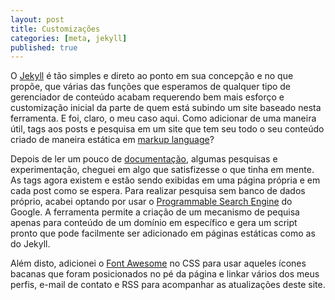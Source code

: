 ```yaml
---
layout: post
title: Customizações
categories: [meta, jekyll]
published: true
---
```


O [Jekyll](https://jekyllrb.com) é tão simples e direto ao ponto em sua concepção e no que propõe, que várias das funções que esperamos de qualquer tipo de gerenciador de conteúdo acabam requerendo bem mais esforço e customização inicial da parte de quem está subindo um site baseado nesta ferramenta. E foi, claro, o meu caso aqui. Como adicionar de uma maneira útil, tags aos posts e pesquisa em um site que tem seu todo o seu conteúdo criado de maneira estática em [markup language](https://pt.wikipedia.org/wiki/Linguagem_de_marca%C3%A7%C3%A3o)?

Depois de ler um pouco de [documentação](https://jekyllrb.com/docs/), algumas pesquisas e experimentação, cheguei em algo que satisfizesse o que tinha em mente. As tags agora existem e estão sendo exibidas em uma página própria e em cada post como se espera. Para realizar pesquisa sem banco de dados próprio, acabei optando por usar o [Programmable Search Engine](https://programmablesearchengine.google.com) do Google. A ferramenta permite a criação de um mecanismo de pequisa apenas para conteúdo de um domínio em específico e gera um script pronto que pode facilmente ser adicionado em páginas estáticas como as do Jekyll.

Além disto, adicionei o [Font Awesome](https://fontawesome.com/v4.7.0/icons/) no CSS para usar aqueles ícones bacanas que foram posicionados no pé da página e linkar vários dos meus perfis, e-mail de contato e RSS para acompanhar as atualizações deste site.